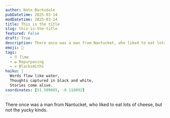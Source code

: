 ```yaml
---
author: Nate Barksdale
pubDatetime: 2025-03-14
modDatetime: 2025-03-14
title: This is the title
slug: this-is-the-title
featured: False
draft: True
description: There once was a man from Nantucket, who liked to eat lots of cheese, but not the yucky kinds....
emoji: 📝
tags:
  - ⏰ Time
  - ♻️ Repurposing
  - ⚒️ Blacksmiths
haiku: |
  Words flow like water,
  Thoughts captured in black and white,
  Stories come alive.
coordinates: [51.509865, -0.118092]
---
```


There once was a man from Nantucket, who liked to eat lots of cheese, but not the yucky kinds.
